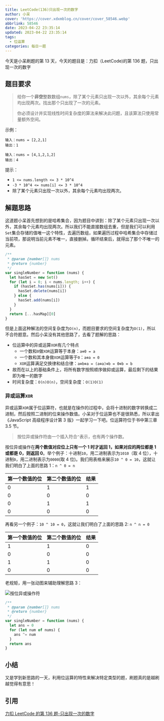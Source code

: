 ```yaml
---
title: LeetCode(136)只出现一次的数字
author: 小呆
cover: 'https://cover.xdxmblog.cn/cover/cover_58546.webp'
abbrlink: 58546
date: 2023-04-22 23:35:14
updated: 2023-04-22 23:35:14
tags:
  - 位运算
categories: 每日一题
---
```


今天是小呆刷题的第 13 天，今天的题目是：力扣（LeetCode)的第 136 题，只出现一次的数字

## 题目要求

> 给你一个**非空**整数数组`nums`，除了某个元素只出现一次以外，其余每个元素均出现两次。找出那个只出现了一次的元素。
>
> 你必须设计并实现线性时间复杂度的算法来解决此问题，且该算法只使用常量额外空间。

<!--more-->

示例：

```
输入：nums = [2,2,1]
输出：1

输入：nums = [4,1,2,1,2]
输出：4
```

提示：

- `1 <= nums.length <= 3 * 10^4`
- `-3 * 10^4 <= nums[i] <= 3 * 10^4`
- 除了某个元素只出现一次以外，其余每个元素均出现两次。

## 解题思路

这道题小呆首先想到的是哈希集合，因为题目中讲到：除了某个元素只出现一次以外，其余每个元素均出现两次。所以我们不能直接数组去重，但是我们可以利用`Set`集合存储的值唯一这个特性，去遍历数组，如果遍历过程中哈希集合中存储过当前项，那说明当前元素不唯一，直接删掉。循环结束后，就得出了那个不唯一的元素。

```javascript
/**
 * @param {number[]} nums
 * @return {number}
 */
var singleNumber = function (nums) {
  let hasSet = new Set()
  for (let i = 0; i < nums.length; i++) {
    if (hasSet.has(nums[i])) {
      hasSet.delete(nums[i])
    } else {
      hasSet.add(nums[i])
    }
  }
  return [...hasMap][0]
}
```

但是上面这种解法的空间复杂度为`O(n)`，而题目要求的空间复杂度为`O(1)`，所以不合符题意。然后小呆没有其他思路了，去看了题解的思路：

- 位运算中的异或运算`XOR`有几个特点
  - 一个数和`0`做`XOR`运算等于本身：`a⊕0 = a`
  - 一个数和其本身做`XOR`运算等于`0`：`a⊕a = 0`
  - `XOR`运算满足交换律和结合律：`a⊕b⊕a = (a⊕a)⊕b = 0⊕b = b`
- 故而在以上的基础条件上，将所有数字按照顺序做抑或运算，最后剩下的结果即为唯一的数字
- 时间复杂度：`O(n)O(n)`，空间复杂度：`O(1)O(1)`

### 异或运算`XOR`

异或运算`XOR`属于位运算符，也就是在操作的过程中，会将十进制的数字转换成二进制，然后按照二进制的位来操作数值。小呆对于位运算也不是很熟悉，所以拿出《JavaScript 高级程序设计第 3 版》一起学习一下吧。位运算符位于书中第三章 3.5 节。

> 按位异或操作符由一个插入符合`^`表示，也有两个操作数。

按位异或操作在**两个数值对应位上只有一个 1 时才返回 1，如果对应的两位都是 1 或都是 0，则返回 0**。举个例子：十进制`10`，用二进制表示为`1010`（取 4 位），十进制`0`，用二进制表示为`0000`(取 4 位)。我们用表格来展示`10 ^ 0 = 10`，这就让我们明白了上面的思路 1：`n ^ 0 = n`

| 第一个数值的位 | 第二个数值的位 | 结果 |
| -------------- | -------------- | ---- |
| 0              | 1              | 1    |
| 0              | 0              | 0    |
| 0              | 1              | 1    |
| 0              | 0              | 0    |

再看另一个例子：`10 ^ 10 = 0`，这就让我们明白了上面的思路 2: `n ^ n = 0`

| 第一个数值的位 | 第二个数值的位 | 结果 |
| -------------- | -------------- | ---- |
| 1              | 1              | 0    |
| 0              | 0              | 0    |
| 1              | 1              | 0    |
| 0              | 0              | 0    |

老规矩，用一张动图来辅助理解思路 3：

![按位异或操作符](https://img.xdxmblog.cn/images/article_58546_01.gif)

```javascript
/**
 * @param {number[]} nums
 * @return {number}
 */
var singleNumber = function (nums) {
  let ans = 0
  for (let num of nums) {
    ans ^= num
  }
  return ans
}
```

## 小结

又是学到新思路的一天，利用位运算的特性来解决特定类型的题，刷题真的是越刷越觉得有意思！

## 引用

[力扣 LeetCode 的第 136 题-只出现一次的数字](https://leetcode.cn/problems/single-number)
